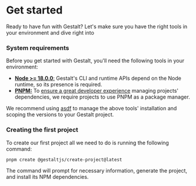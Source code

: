 # Get started

Ready to have fun with Gestalt? Let's make sure you have the right tools in your environment and dive right into

### System requirements

Before you get started with Gestalt,
you'll need the following tools in your environment:

- [**Node >= 18.0.0**:](https://nodejs.org/en/) Gestalt's CLI and runtime APIs depend on the Node runtime, so its presence is required.
- [**PNPM:**](https://pnpm.io/) To [ensure a great developer experience](/docs/contributors/decision-record/2022-09-01-pnpm) managing projects' dependencies, we require projects to use PNPM as a package manager.

We recommend using [asdf](https://asdf-vm.com/) to manage the above tools' installation and scoping the versions to your Gestalt project.

### Creating the first project

To create our first project all we need to do is running the following command:

```bash
pnpm create @gestaltjs/create-project@latest
```

The command will prompt for necessary information, generate the project, and install its NPM dependencies.

